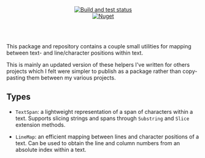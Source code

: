 <div align="center">
    <a href="https://github.com/thinker227/text-mapping-utils/actions/workflows/build-test.yml"><img alt="Build and test status" src="https://img.shields.io/github/actions/workflow/status/thinker227/text-mapping-utils/build-test.yml?style=for-the-badge&label=Build%20%26%20Test"></a>
    <br/>
    <a href="https://www.nuget.org/packages/thinker227.TextMappingUtils"><img alt="Nuget" src="https://img.shields.io/nuget/vpre/thinker227.TextMappingUtils?style=for-the-badge&label=Nuget%3A%20thinker227.TextMappingUtils"></a>
</div>

<br/><br/>

This package and repository contains a couple small utilities for mapping between text- and line/character positions within text.

This is mainly an updated version of these helpers I've written for others projects which I felt were simpler to publish as a package rather than copy-pasting them between my various projects.

## Types

- `TextSpan`: a lightweight representation of a span of characters within a text. Supports slicing strings and spans through `Substring` and `Slice` extension methods.

- `LineMap`: an efficient mapping between lines and character positions of a text. Can be used to obtain the line and column numbers from an absolute index within a text.
